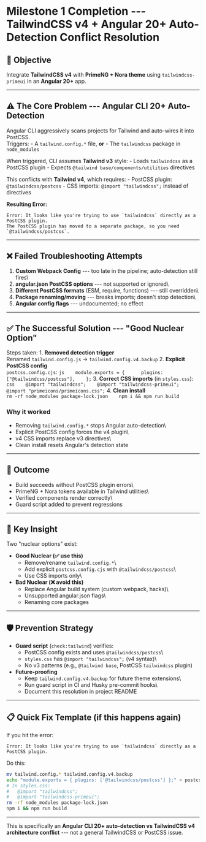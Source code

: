 # Milestone 1 Completion --- TailwindCSS v4 + Angular 20+ Auto-Detection Conflict Resolution

## 🎯 Objective

Integrate **TailwindCSS v4** with **PrimeNG + Nora theme** using
`tailwindcss-primeui` in an **Angular 20+** app.

------------------------------------------------------------------------

## ⚠️ The Core Problem --- Angular CLI 20+ Auto-Detection

Angular CLI aggressively scans projects for Tailwind and auto-wires it
into PostCSS.\
Triggers: - A `tailwind.config.*` file, **or** - The `tailwindcss`
package in `node_modules`

When triggered, CLI assumes **Tailwind v3** style: - Loads `tailwindcss`
as a PostCSS plugin - Expects `@tailwind base/components/utilities`
directives

This conflicts with **Tailwind v4**, which requires: - PostCSS plugin:
`@tailwindcss/postcss` - CSS imports: `@import "tailwindcss";` instead
of directives

**Resulting Error:**

    Error: It looks like you're trying to use `tailwindcss` directly as a PostCSS plugin.
    The PostCSS plugin has moved to a separate package, so you need `@tailwindcss/postcss`.

------------------------------------------------------------------------

## ❌ Failed Troubleshooting Attempts

1.  **Custom Webpack Config** --- too late in the pipeline;
    auto-detection still fires\
2.  **angular.json PostCSS options** --- not supported or ignored\
3.  **Different PostCSS formats** (ESM, require, functions) --- still
    overridden\
4.  **Package renaming/moving** --- breaks imports; doesn't stop
    detection\
5.  **Angular config flags** --- undocumented; no effect

------------------------------------------------------------------------

## ✅ The Successful Solution --- "Good Nuclear Option"

Steps taken: 1. **Removed detection trigger**\
Renamed `tailwind.config.js` → `tailwind.config.v4.backup` 2. **Explicit
PostCSS config**\
`postcss.config.cjs`:
`js    module.exports = {      plugins: ["@tailwindcss/postcss"],    };`
3. **Correct CSS imports** (in `styles.css`):
`css    @import "tailwindcss";    @import "tailwindcss-primeui";    @import "primeicons/primeicons.css";`
4. **Clean install**\
`rm -rf node_modules package-lock.json    npm i && npm run build`

### Why it worked

-   Removing `tailwind.config.*` stops Angular auto-detection\
-   Explicit PostCSS config forces the v4 plugin\
-   v4 CSS imports replace v3 directives\
-   Clean install resets Angular's detection state

------------------------------------------------------------------------

## 🚀 Outcome

-   Build succeeds without PostCSS plugin errors\
-   PrimeNG + Nora tokens available in Tailwind utilities\
-   Verified components render correctly\
-   Guard script added to prevent regressions

------------------------------------------------------------------------

## 🔑 Key Insight

Two "nuclear options" exist:

-   **Good Nuclear (✅ use this)**
    -   Remove/rename `tailwind.config.*`\
    -   Add explicit `postcss.config.cjs` with `@tailwindcss/postcss`\
    -   Use CSS imports only\
-   **Bad Nuclear (❌ avoid this)**
    -   Replace Angular build system (custom webpack, hacks)\
    -   Unsupported angular.json flags\
    -   Renaming core packages

------------------------------------------------------------------------

## 🛡 Prevention Strategy

-   **Guard script** (`check:tailwind`) verifies:
    -   PostCSS config exists and uses `@tailwindcss/postcss`\
    -   `styles.css` has `@import "tailwindcss";` (v4 syntax)\
    -   No v3 patterns (e.g., `@tailwind base`, PostCSS `tailwindcss`
        plugin)
-   **Future-proofing**
    -   Keep `tailwind.config.v4.backup` for future theme extensions\
    -   Run guard script in CI and Husky pre-commit hooks\
    -   Document this resolution in project README

------------------------------------------------------------------------

## 📋 Quick Fix Template (if this happens again)

If you hit the error:

    Error: It looks like you're trying to use `tailwindcss` directly as a PostCSS plugin.

Do this:

``` bash
mv tailwind.config.* tailwind.config.v4.backup
echo "module.exports = { plugins: ['@tailwindcss/postcss'] };" > postcss.config.cjs
# In styles.css:
#   @import "tailwindcss";
#   @import "tailwindcss-primeui";
rm -rf node_modules package-lock.json
npm i && npm run build
```

------------------------------------------------------------------------

This is specifically an **Angular CLI 20+ auto-detection vs TailwindCSS
v4 architecture conflict** --- not a general TailwindCSS or PostCSS
issue.

